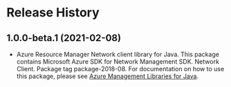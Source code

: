 # Release History

## 1.0.0-beta.1 (2021-02-08)

- Azure Resource Manager Network client library for Java. This package contains Microsoft Azure SDK for Network Management SDK. Network Client. Package tag package-2018-08. For documentation on how to use this package, please see [Azure Management Libraries for Java](https://aka.ms/azsdk/java/mgmt).
